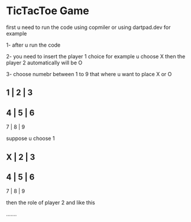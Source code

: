 

# TicTacToe Game 


first u need to run the code using copmiler or using dartpad.dev for example

1- after u run the code 

2- you need to insert the player 1 choice for example u choose X 
then the player 2 automatically will be O 

3- choose numebr between 1 to 9 that where u want to place X or O 

1 | 2 | 3
---------
4 | 5 | 6
---------
7 | 8 | 9

suppose u choose 1 


X | 2 | 3
---------
4 | 5 | 6
---------
7 | 8 | 9


then the role of player 2 and like this 


....... 
